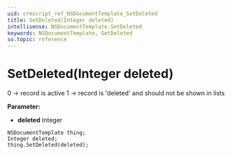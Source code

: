 ```yaml
---
uid: crmscript_ref_NSDocumentTemplate_SetDeleted
title: SetDeleted(Integer deleted)
intellisense: NSDocumentTemplate.SetDeleted
keywords: NSDocumentTemplate, GetDeleted
so.topic: reference
---
```


# SetDeleted(Integer deleted)

0 -> record is active 1 -> record is 'deleted' and should not be shown in lists

**Parameter:** 
* **deleted** Integer

```crmscript
NSDocumentTemplate thing;
Integer deleted;
thing.SetDeleted(deleted);
```

